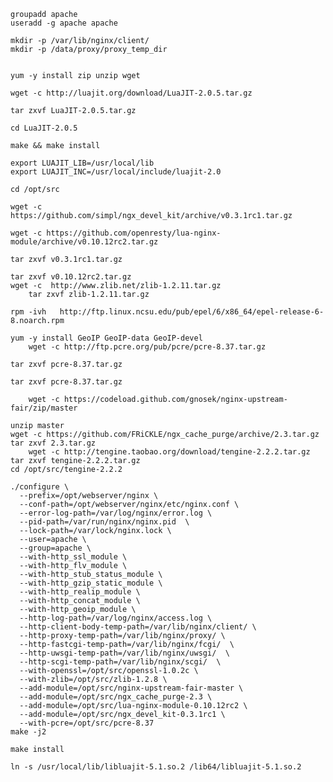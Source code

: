 	groupadd apache
	useradd -g apache apache
	
	mkdir -p /var/lib/nginx/client/
	mkdir -p /data/proxy/proxy_temp_dir


    yum -y install zip unzip wget
	
	wget -c http://luajit.org/download/LuaJIT-2.0.5.tar.gz
	
	tar zxvf LuaJIT-2.0.5.tar.gz
	
	cd LuaJIT-2.0.5
	
	make && make install
	
	export LUAJIT_LIB=/usr/local/lib
	export LUAJIT_INC=/usr/local/include/luajit-2.0
		
	cd /opt/src
	
	wget -c https://github.com/simpl/ngx_devel_kit/archive/v0.3.1rc1.tar.gz
	
	wget -c https://github.com/openresty/lua-nginx-module/archive/v0.10.12rc2.tar.gz
	
	tar zxvf v0.3.1rc1.tar.gz
	
	tar zxvf v0.10.12rc2.tar.gz
	wget -c  http://www.zlib.net/zlib-1.2.11.tar.gz
        tar zxvf zlib-1.2.11.tar.gz
	
	rpm -ivh   http://ftp.linux.ncsu.edu/pub/epel/6/x86_64/epel-release-6-8.noarch.rpm

    yum -y install GeoIP GeoIP-data GeoIP-devel
        wget -c http://ftp.pcre.org/pub/pcre/pcre-8.37.tar.gz
	
	tar zxvf pcre-8.37.tar.gz
	
	tar zxvf pcre-8.37.tar.gz
	
        wget -c https://codeload.github.com/gnosek/nginx-upstream-fair/zip/master
	
	unzip master
	wget -c https://github.com/FRiCKLE/ngx_cache_purge/archive/2.3.tar.gz
	tar zxvf 2.3.tar.gz
        wget -c http://tengine.taobao.org/download/tengine-2.2.2.tar.gz
	tar zxvf tengine-2.2.2.tar.gz
	cd /opt/src/tengine-2.2.2
	
	./configure \
	  --prefix=/opt/webserver/nginx \
	  --conf-path=/opt/webserver/nginx/etc/nginx.conf \
	  --error-log-path=/var/log/nginx/error.log \
	  --pid-path=/var/run/nginx/nginx.pid  \
	  --lock-path=/var/lock/nginx.lock \
	  --user=apache \
	  --group=apache \
	  --with-http_ssl_module \
	  --with-http_flv_module \
	  --with-http_stub_status_module \
	  --with-http_gzip_static_module \
	  --with-http_realip_module \
	  --with-http_concat_module \
	  --with-http_geoip_module \
	  --http-log-path=/var/log/nginx/access.log \
	  --http-client-body-temp-path=/var/lib/nginx/client/ \
	  --http-proxy-temp-path=/var/lib/nginx/proxy/ \
	  --http-fastcgi-temp-path=/var/lib/nginx/fcgi/  \
	  --http-uwsgi-temp-path=/var/lib/nginx/uwsgi/  \
	  --http-scgi-temp-path=/var/lib/nginx/scgi/  \
	  --with-openssl=/opt/src/openssl-1.0.2c \
	  --with-zlib=/opt/src/zlib-1.2.8 \
	  --add-module=/opt/src/nginx-upstream-fair-master \
	  --add-module=/opt/src/ngx_cache_purge-2.3 \
	  --add-module=/opt/src/lua-nginx-module-0.10.12rc2 \
	  --add-module=/opt/src/ngx_devel_kit-0.3.1rc1 \
	  --with-pcre=/opt/src/pcre-8.37
	make -j2

    make install
	
	ln -s /usr/local/lib/libluajit-5.1.so.2 /lib64/libluajit-5.1.so.2
